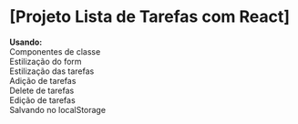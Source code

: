# [Projeto Lista de Tarefas com React]

**Usando:</br>**
Componentes de classe</br>
Estilização do form</br>
Estilização das tarefas</br>
Adição de tarefas</br>
Delete de tarefas</br>
Edição de tarefas</br>
Salvando no localStorage</br>
